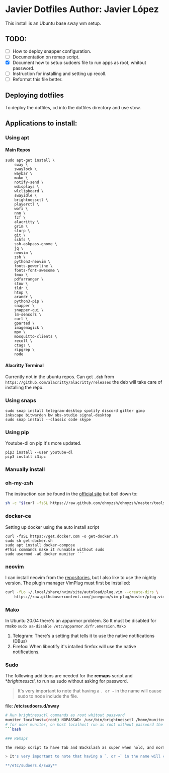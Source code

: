 # Javier Dotfiles Author: Javier López

This install is an Ubuntu base sway wm setup.

## TODO:

- [ ] How to deploy snapper configuration.
- [ ] Documentation on remap script.
- [x] Document how to setup sudoers file to run apps as root, whitout password.
- [ ] Instruction for installing and setting up recoll.
- [ ] Reformat this file better.

## Deploying dotfiles
To deploy the dotfiles, cd into the dotfiles directory and use stow. 

## Applications to install:

### Using apt

#### Main Repos

```
sudo apt-get install \
    sway \
    swaylock \
    waybar \
    mako \
    notify-send \
    wdisplays \
    wlclipboard \
    swayidle \
    brightnessctl \
    playerctl \
    wofi \
    nnn \
    fzf \
    alacritty \
    grim \
    slurp \
    git \
    sshfs \
    ssh-askpass-gnome \
    jq \
    neovim \
    zsh \ 
    python3-neovim \
    fonts-powerline \
    fonts-font-awesome \
    tmux \
    pdfarranger \
    stow \
    tldr \
    htop \
    arandr \
    python3-pip \
    snapper \
    snapper-gui \
    lm-sensors \
    curl \
    gparted \
    imagemagick \
    mpv \
    mosquitto-clients \
    recoll \
    ctags \
    ripgrep \
    node 
```

#### Alacritty Terminal

Currently not in the ubuntu repos. Can get `.deb` from `https://github.com/alacritty/alacritty/releases` the deb will take care of installing the repo.


### Using snaps

```
sudo snap install telegram-desktop spotify discord gitter gimp inkscape bitwarden bw obs-studio signal-desktop
sudo snap install --classic code skype
```

### Using pip
Youtube-dl on pip it's more updated.

```
pip3 install --user youtube-dl
pip3 install i3ipc
```

### Manually install

### oh-my-zsh

The instruction can be found in the [official site](https://ohmyz.sh/#install) but boil down to:

```bash
sh -c "$(curl -fsSL https://raw.github.com/ohmyzsh/ohmyzsh/master/tools/install.sh)"
```

### docker-ce

Setting up docker using the auto install script

```
curl -fsSL https://get.docker.com -o get-docker.sh
sudo sh get-docker.sh
sudo apt install docker-compose
#This commands make it runnable without sudo
sudo usermod -aG docker muniter ```
```

### neovim

I can install neovim from the [repositories](https://github.com/neovim/neovim), but I also like to use the nightly version.
The plugin manager VimPlug must first be installed:

```bash
curl -fLo ~/.local/share/nvim/site/autoload/plug.vim --create-dirs \
    https://raw.githubusercontent.com/junegunn/vim-plug/master/plug.vim
```

### Mako

In Ubuntu 20.04 there's an apparmor problem. So It must be disabled for mako `sudo aa-disable /etc/apparmor.d/fr.emersion.Mako`

1. Telegram: There's a setting that tells it to use the native notifications (DBus)
1. Firefox: When libnotify it's intalled firefox will use the native notifications.

### Sudo

The following additions are needed for the **remaps** script and **brightnessctl*, to run as sudo without asking for password.

> It's very important to note that having a `. or ~` in the name will cause sudo to node include the file.

file: **/etc/sudoers.d/sway**

```bash
# Run brightnessctl commands as root whitout password
muniter localhost=(root) NOPASSWD: /usr/bin/brightnessctl /home/muniter/scripts/remaps.py
# for user muniter, on host localhost run as root without password the commands brightnessctl and remaps.py
```bash

### Remaps

The remap script to have Tab and Backslash as super when hold, and normal action when pressed. We can append to the previous example the following.

> It's very important to note that having a `. or ~` in the name will cause sudo to node include the file.

**/etc/sudoers.d/sway**

